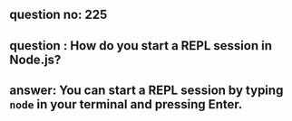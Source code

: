 
      
## question no: 225

## question : How do you start a REPL session in Node.js?

## answer: You can start a REPL session by typing `node` in your terminal and pressing Enter.
      